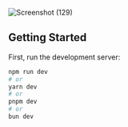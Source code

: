 
![Screenshot (129)](https://github.com/user-attachments/assets/2f4d49eb-663a-44ee-9bcf-0777e2f5e3ff)

## Getting Started

First, run the development server:

```bash
npm run dev
# or
yarn dev
# or
pnpm dev
# or
bun dev
```


